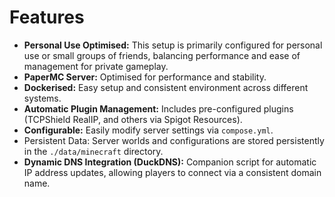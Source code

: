 # Features

* **Personal Use Optimised:** This setup is primarily configured for personal use or small groups of friends, balancing performance and ease of management for private gameplay.
* **PaperMC Server:** Optimised for performance and stability.
* **Dockerised:** Easy setup and consistent environment across different systems.
* **Automatic Plugin Management:** Includes pre-configured plugins (TCPShield RealIP, and others via Spigot Resources).
* **Configurable:** Easily modify server settings via `compose.yml`.
* Persistent Data: Server worlds and configurations are stored persistently in the `./data/minecraft` directory.
* **Dynamic DNS Integration (DuckDNS):** Companion script for automatic IP address updates, allowing players to connect via a consistent domain name.
